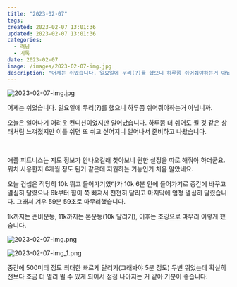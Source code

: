 ```yaml
---
title: "2023-02-07"
tags:
created: 2023-02-07 13:01:36
updated: 2023-02-07 13:01:36
categories:
  - 러닝
  - 기록
date: 2023-02-07
image: /images/2023-02-07-img.jpg
description: "어제는 쉬었습니다. 일요일에 무리(?)를 했으니 하루쯤 쉬어줘야하는거 아닙니까. 오늘은 일어나기 어려운 컨디션이었지만 일어났습니다. 하루쯤 더 쉬어도 될 것 같은 상태처럼 느껴졌지만 이틀 쉬면 또 쉬고 싶어지니 일어나서 준비하고 나왔습니다. 애플 피트니스는 지도 정보가 안나오길래 찾아보"
---
```


![2023-02-07-img.jpg](/images/2023-02-07-img.jpg)
 
 

어제는 쉬었습니다. 일요일에 무리(?)를 했으니 하루쯤 쉬어줘야하는거 아닙니까. 

오늘은 일어나기 어려운 컨디션이었지만 일어났습니다. 하루쯤 더 쉬어도 될 것 같은 상태처럼 느껴졌지만 이틀 쉬면 또 쉬고 싶어지니 일어나서 준비하고 나왔습니다.

 

애플 피트니스는 지도 정보가 안나오길래 찾아보니 권한 설정을 따로 해줘야 하더군요. 워치 사용한지 6개월 정도 된거 같은데 지원하는 기능인거 처음 알았네요.

오늘 컨셉은 적당히 10k 뛰고 들어가기였다가 10k 6분 안에 들어가기로 중간에 바꾸고 열심히 달렸으나 6k부터 힘이 쭉 빠져서 천천히 달리고 마지막에 엄청 열심히 달렸습니다. 그래서 겨우 59분 59초로 마무리했습니다.

1k까지는 준비운동, 11k까지는 본운동(10k 달리기), 이후는 조깅으로 마무리 이렇게 했습니다.

 
 ![2023-02-07-img.png](/images/2023-02-07-img.png)
 
 

 
 ![2023-02-07-img_1.png](/images/2023-02-07-img_1.png)
 
 

중간에 500미터 정도 최대한 빠르게 달리기(그래봐야 5분 정도) 두번 뛰었는데 확실히 전보다 조금 더 멀리 뛸 수 있게 되어서 점점 나아지는 거 같아 기분이 좋습니다.
